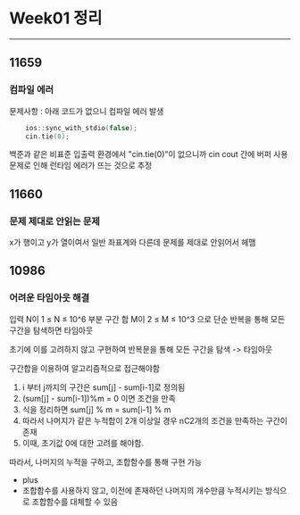 # Week01 정리

---

## 11659

### 컴파일 에러

문제사항 : 아래 코드가 없으니 컴파일 에러 발생

```C++
    ios::sync_with_stdio(false);      
    cin.tie(0);             
```

백준과 같은 비표준 입출력 환경에서 "cin.tie(0)"이 없으니까 cin cout 간에 버퍼 사용 문제로 인해 런타임 에러가 뜨는 것으로 추정

## 11660

### 문제 제대로 안읽는 문제

x가 행이고 y가 열이여서 일반 좌표계와 다른데 문제를 제대로 안읽어서 헤맴

## 10986

### 어려운 타임아웃 해결

입력 N이 1 ≤ N ≤ 10^6
부분 구간 합 M이 2 ≤ M ≤ 10^3 으로
단순 반복을 통해 모든 구간을 탐색하면 타임아웃

초기에 이를 고려하지 않고 구현하여 반복문을 통해 모든 구간을 탐색
-> 타임아웃

구간합을 이용하여 알고리즘적으로 접근해야함

1. i 부터 j까지의 구간은 sum[j] - sum[i-1]로 정의됨
2. (sum[j] - sum[i-1])%m = 0 이면 조건을 만족
3. 식을 정리하면 sum[j] % m = sum[i-1] % m
4. 따라서 나머지가 같은 누적합이 2개 이상일 경우 nC2개의 조건을 만족하는 구간이 존재
5. 이때, 초기값 0에 대한 고려를 해야함.

따라서, 나머지의 누적을 구하고, 조합함수를 통해 구현 가능

- plus
- 조합함수를 사용하지 않고, 이전에 존재하던 나머지의 개수만큼 누적시키는 방식으로 조합함수를 대체할 수 있음
  